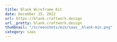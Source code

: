 ```yaml
---
title: Blank Wireframe Kit
date: December 15, 2022
url: https://blank.craftwork.design
url__pretty: blank.craftwork.design
thumbnail: "/screenshots/min/saas__blank-min.png"
category: saas
---
```

